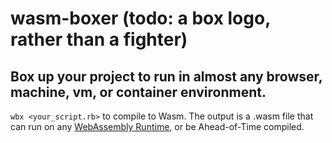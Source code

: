 # wasm-boxer (todo: a box logo, rather than a fighter)

## Box up your project to run in almost any browser, machine, vm, or container environment.

`wbx <your_script.rb>` to compile to Wasm. The output is a .wasm file that can run on any [WebAssembly Runtime](https://github.com/appcypher/awesome-wasm-runtimes), or be Ahead-of-Time compiled.
